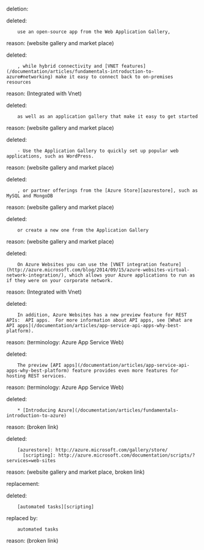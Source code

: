 deletion:

deleted:

		use an open-source app from the Web Application Gallery,

reason: (website gallery and market place)

deleted:

		, while hybrid connectivity and [VNET features](/documentation/articles/fundamentals-introduction-to-azure#networking) make it easy to connect back to on-premises resources

reason: (Integrated with Vnet)

deleted:

		as well as an application gallery that make it easy to get started

reason: (website gallery and market place)

deleted:

		- Use the Application Gallery to quickly set up popular web applications, such as WordPress.

reason: (website gallery and market place)

deleted:

		, or partner offerings from the [Azure Store][azurestore], such as MySQL and MongoDB

reason: (website gallery and market place)

deleted:

		or create a new one from the Application Gallery

reason: (website gallery and market place)

deleted:

		On Azure Websites you can use the [VNET integration feature](http://azure.microsoft.com/blog/2014/09/15/azure-websites-virtual-network-integration/), which allows your Azure applications to run as if they were on your corporate network.

reason: (Integrated with Vnet)

deleted:

		In addition, Azure Websites has a new preview feature for REST APIs:  API apps.  For more information about API apps, see [What are API apps](/documentation/articles/app-service-api-apps-why-best-platform).

reason: (terminology: Azure App Service Web)

deleted:

		The preview [API apps](/documentation/articles/app-service-api-apps-why-best-platform) feature provides even more features for hosting REST services.

reason: (terminology: Azure App Service Web)

deleted:

		* [Introducing Azure](/documentation/articles/fundamentals-introduction-to-azure)

reason: (broken link)

deleted:

		[azurestore]: http://azure.microsoft.com/gallery/store/
		  [scripting]: http://azure.microsoft.com/documentation/scripts/?services=web-sites

reason: (website gallery and market place, broken link)

replacement:

deleted:

		[automated tasks][scripting]

replaced by:

		automated tasks

reason: (broken link)

